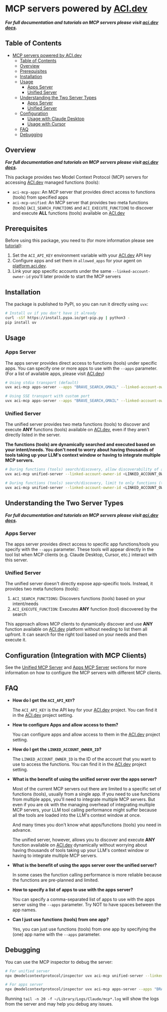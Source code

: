# MCP servers powered by [ACI.dev](https://aci.dev)

**_For full documentation and tutorials on MCP servers please visit [aci.dev docs](https://aci.dev/docs/mcp-servers/introduction)._**

## Table of Contents

- [MCP servers powered by ACI.dev](#mcp-servers-powered-by-acidev)
  - [Table of Contents](#table-of-contents)
  - [Overview](#overview)
  - [Prerequisites](#prerequisites)
  - [Installation](#installation)
  - [Usage](#usage)
    - [Apps Server](#apps-server)
    - [Unified Server](#unified-server)
  - [Understanding the Two Server Types](#understanding-the-two-server-types)
    - [Apps Server](#apps-server-1)
    - [Unified Server](#unified-server-1)
  - [Configuration](#configuration)
    - [Usage with Claude Desktop](#usage-with-claude-desktop)
    - [Usage with Cursor](#usage-with-cursor)
  - [FAQ](#faq)
  - [Debugging](#debugging)

## Overview

**_For full documentation and tutorials on MCP servers please visit [aci.dev docs](https://aci.dev/docs/mcp-servers/introduction)._**

This package provides two Model Context Protocol (MCP) servers for accessing [ACI.dev](https://aci.dev) managed functions (tools):

- `aci-mcp-apps`: An MCP server that provides direct access to functions (tools) from specified apps
- `aci-mcp-unified`: An MCP server that provides two meta functions (tools) (`ACI_SEARCH_FUNCTIONS` and `ACI_EXECUTE_FUNCTION`) to discover and execute **ALL** functions (tools) available on [ACI.dev](https://platform.aci.dev)

## Prerequisites

Before using this package, you need to (for more information please see [tutorial](https://aci.dev/docs)):

1. Set the `ACI_API_KEY` environment variable with your [ACI.dev](https://platform.aci.dev) API key
2. Configure apps and set them in `allowed_apps` for your agent on [platform.aci.dev](https://platform.aci.dev/project-settings).
3. Link your app specific accounts under the same `--linked-account-owner-id` you'll later provide to start the MCP servers

## Installation

The package is published to PyPI, so you can run it directly using `uvx`:

```bash
# Install uv if you don't have it already
curl -sSf https://install.pypa.io/get-pip.py | python3 -
pip install uv
```

## Usage

### Apps Server

The apps server provides direct access to functions (tools) under specific apps.
You can specify one or more apps to use with the `--apps` parameter. (For a list of available apps, please visit [ACI.dev](https://platform.aci.dev/apps))

```bash
# Using stdio transport (default)
uvx aci-mcp apps-server --apps "BRAVE_SEARCH,GMAIL" --linked-account-owner-id <LINKED_ACCOUNT_OWNER_ID>

# Using SSE transport with custom port
uvx aci-mcp apps-server --apps "BRAVE_SEARCH,GMAIL" --linked-account-owner-id <LINKED_ACCOUNT_OWNER_ID> --transport sse --port 8000
```

### Unified Server

The unified server provides two meta functions (tools) to discover and execute **ANY** functions (tools) available on [ACI.dev](https://aci.dev), even if they aren't directly listed in the server.

**The functions (tools) are dynamically searched and executed based on your intent/needs. You don't need to worry about having thousands of tools taking up your LLM's context window or having to integrate multiple MCP servers.**

```bash
# During functions (tools) search/discovery, allow discoverability of all functions (tools) available on ACI.dev
uvx aci-mcp unified-server --linked-account-owner-id <LINKED_ACCOUNT_OWNER_ID>

# During functions (tools) search/discovery, limit to only functions (tools) accessible by the requesting agent (identified by ACI_API_KEY)
uvx aci-mcp unified-server --linked-account-owner-id <LINKED_ACCOUNT_OWNER_ID> --allowed-apps-only
```

## Understanding the Two Server Types

**_For full documentation and tutorials on MCP servers please visit [aci.dev docs](https://aci.dev/docs/mcp-servers/introduction)._**

### Apps Server

The apps server provides direct access to specific app functions/tools you specify with the `--apps` parameter. These tools will appear directly in the tool list when MCP clients (e.g. Claude Desktop, Cursor, etc.) interact with this server.

### Unified Server

The unified server doesn't directly expose app-specific tools. Instead, it provides two meta functions (tools):

1. `ACI_SEARCH_FUNCTIONS`: Discovers functions (tools) based on your intent/needs
2. `ACI_EXECUTE_FUNCTION`: Executes **ANY** function (tool) discovered by the search

This approach allows MCP clients to dynamically discover and use **ANY** function available on [ACI.dev](https://platform.aci.dev) platform without needing to list them all upfront. It can search for the right tool based on your needs and then execute it.

## Configuration (Integration with MCP Clients)

See the [Unified MCP Server](https://www.aci.dev/docs/mcp-servers/unified-server#integration-with-mcp-clients) and [Apps MCP Server](https://www.aci.dev/docs/mcp-servers/apps-server#integration-with-mcp-clients) sections for more information on how to configure the MCP servers with different MCP clients.


## FAQ

- **How do I get the `ACI_API_KEY`?**

    The `ACI_API_KEY` is the API key for your [ACI.dev](https://platform.aci.dev) project. You can find it in the [ACI.dev](https://platform.aci.dev/project-setting) project setting.

- **How to configure Apps and allow access to them?**

    You can configure apps and allow access to them in the [ACI.dev](https://platform.aci.dev/project-setting) project setting.

- **How do I get the `LINKED_ACCOUNT_OWNER_ID`?**

    The `LINKED_ACCOUNT_OWNER_ID` is the ID of the account that you want to use to access the functions. You can find it in the [ACI.dev](https://platform.aci.dev/project-setting) project setting.

- **What is the benefit of using the unified server over the apps server?**

    Most of the current MCP servers out there are limited to a specific set of functions (tools), usually from a single app. If you need to use functions from multiple apps, you'll need to integrate multiple MCP servers. But even if you are ok with the managing overhead of integrating multiple MCP servers, your LLM tool calling performance might suffer because all the tools are loaded into the LLM's context window at once.

    And many times you don't know what apps/functions (tools) you need in advance.

    The unified server, however, allows you to discover and execute **ANY** function available on [ACI.dev](https://platform.aci.dev) dynamically without worrying about having thousands of tools taking up your LLM's context window or having to integrate multiple MCP servers.

- **What is the benefit of using the apps server over the unified server?**

    In some cases the function calling performance is more reliable because the functions are pre-planned and limited.

- **How to specify a list of apps to use with the apps server?**

    You can specify a comma-separated list of apps to use with the apps server using the `--apps` parameter. Try NOT to have spaces between the app names.

- **Can I just use functions (tools) from one app?**

    Yes, you can just use functions (tools) from one app by specifying the (one) app name with the `--apps` parameter.

## Debugging

You can use the MCP inspector to debug the server:

```bash
# For unified server
npx @modelcontextprotocol/inspector uvx aci-mcp unified-server --linked-account-owner-id <LINKED_ACCOUNT_OWNER_ID>

# For apps server
npx @modelcontextprotocol/inspector uvx aci-mcp apps-server --apps "BRAVE_SEARCH,GMAIL" --linked-account-owner-id <LINKED_ACCOUNT_OWNER_ID>
```

Running `tail -n 20 -f ~/Library/Logs/Claude/mcp*.log` will show the logs from the server and may help you debug any issues.
